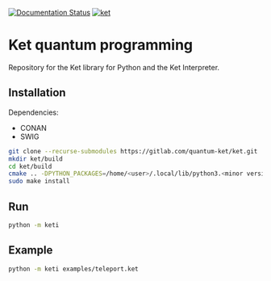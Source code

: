[![Documentation Status](https://readthedocs.org/projects/ket/badge/?version=latest)](https://ket.readthedocs.io/en/latest/?badge=latest)
[![ket](https://snapcraft.io//ket/badge.svg)](https://snapcraft.io/ket)

# Ket quantum programming

Repository for the Ket library for Python and the Ket Interpreter.

## Installation

Dependencies:

* CONAN
* SWIG  

```bash
git clone --recurse-submodules https://gitlab.com/quantum-ket/ket.git
mkdir ket/build
cd ket/build
cmake .. -DPYTHON_PACKAGES=/home/<user>/.local/lib/python3.<minor versions>/site-packages
sudo make install
```

## Run

```bash
python -m keti
```

## Example

```bash
python -m keti examples/teleport.ket
```
